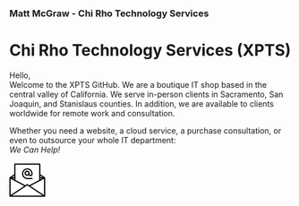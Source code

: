 ### Matt McGraw - Chi Rho Technology Services

# Chi Rho Technology Services (XPTS)

Hello,  
Welcome to the XPTS GitHub. We are a boutique IT shop based in the central valley of California. We serve in-person clients in Sacramento, San Joaquin, and Stanislaus counties. In addition, we are available to clients worldwide for remote work and consultation.

Whether you need a website, a cloud service, a purchase consultation, or even to outsource your whole IT department:<br>
*We Can Help!*

<p> <a href="mailto:matt@chirhotech.com"> <img src="email.png" width=64px> </a> </p>


<!--
**chirhotech/chirhotech** is a ✨ _special_ ✨ repository because its `README.md` (this file) appears on your GitHub profile.

Here are some ideas to get you started:

- 🔭 I’m currently working on ...
- 🌱 I’m currently learning ...
- 👯 I’m looking to collaborate on ...
- 🤔 I’m looking for help with ...
- 💬 Ask me about ...
- 📫 How to reach me: ...
- 😄 Pronouns: ...
- ⚡ Fun fact: ...
-->

